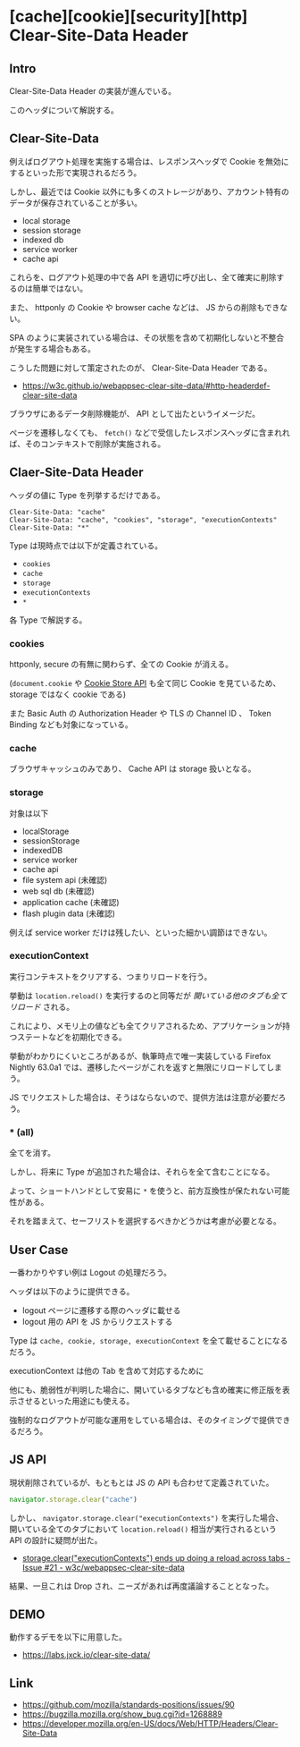 # [cache][cookie][security][http] Clear-Site-Data Header

## Intro

Clear-Site-Data Header の実装が進んでいる。

このヘッダについて解説する。


## Clear-Site-Data

例えばログアウト処理を実施する場合は、レスポンスヘッダで Cookie を無効にするといった形で実現されるだろう。

しかし、最近では Cookie 以外にも多くのストレージがあり、アカウント特有のデータが保存されていることが多い。

- local storage
- session storage
- indexed db
- service worker
- cache api

これらを、ログアウト処理の中で各 API を適切に呼び出し、全て確実に削除するのは簡単ではない。

また、 httponly の Cookie や browser cache などは、 JS からの削除もできない。

SPA のように実装されている場合は、その状態を含めて初期化しないと不整合が発生する場合もある。

こうした問題に対して策定されたのが、 Clear-Site-Data Header である。

- <https://w3c.github.io/webappsec-clear-site-data/#http-headerdef-clear-site-data>

ブラウザにあるデータ削除機能が、 API として出たというイメージだ。

ページを遷移しなくても、 `fetch()` などで受信したレスポンスヘッダに含まれれば、そのコンテキストで削除が実施される。


## Claer-Site-Data Header

ヘッダの値に Type を列挙するだけである。


```http
Clear-Site-Data: "cache"
Clear-Site-Data: "cache", "cookies", "storage", "executionContexts"
Clear-Site-Data: "*"
```

Type は現時点では以下が定義されている。

- `cookies`
- `cache`
- `storage`
- `executionContexts`
- `*`

各 Type で解説する。


### cookies

httponly, secure の有無に関わらず、全ての Cookie が消える。

(`document.cookie` や [Cookie Store API](https://wicg.github.io/cookie-store/explainer.html) も全て同じ Cookie を見ているため、 storage ではなく cookie である)

また Basic Auth の Authorization Header や TLS の Channel ID 、 Token Binding なども対象になっている。


### cache

ブラウザキャッシュのみであり、 Cache API は storage 扱いとなる。


### storage

対象は以下

- localStorage
- sessionStorage
- indexedDB
- service worker
- cache api
- file system api (未確認)
- web sql db (未確認)
- application cache (未確認)
- flash plugin data (未確認)

例えば service worker だけは残したい、といった細かい調節はできない。


### executionContext

実行コンテキストをクリアする、つまりリロードを行う。

挙動は `location.reload()` を実行するのと同等だが *開いている他のタブも全てリロード* される。

これにより、メモリ上の値なども全てクリアされるため、アプリケーションが持つステートなどを初期化できる。

挙動がわかりにくいところがあるが、執筆時点で唯一実装している Firefox Nightly 63.0a1 では、遷移したページがこれを返すと無限にリロードしてしまう。

JS でリクエストした場合は、そうはならないので、提供方法は注意が必要だろう。


### * (all)

全てを消す。

しかし、将来に Type が追加された場合は、それらを全て含むことになる。

よって、ショートハンドとして安易に `*` を使うと、前方互換性が保たれない可能性がある。

それを踏まえて、セーフリストを選択するべきかどうかは考慮が必要となる。


## User Case

一番わかりやすい例は Logout の処理だろう。

ヘッダは以下のように提供できる。

- logout ページに遷移する際のヘッダに載せる
- logout 用の API を JS からリクエストする

Type は `cache, cookie, storage, executionContext` を全て載せることになるだろう。

executionContext は他の Tab を含めて対応するために

他にも、脆弱性が判明した場合に、開いているタブなども含め確実に修正版を表示させるといった用途にも使える。

強制的なログアウトが可能な運用をしている場合は、そのタイミングで提供できるだろう。


## JS API

現状削除されているが、もともとは JS の API も合わせて定義されていた。


```js
navigator.storage.clear("cache")
```

しかし、 `navigator.storage.clear("executionContexts")` を実行した場合、開いている全てのタブにおいて `location.reload()` 相当が実行されるという API の設計に疑問が出た。

- [storage.clear("executionContexts") ends up doing a reload across tabs - Issue #21 - w3c/webappsec-clear-site-data](https://github.com/w3c/webappsec-clear-site-data/issues/21)

結果、一旦これは Drop され、ニーズがあれば再度議論することとなった。


## DEMO

動作するデモを以下に用意した。

- <https://labs.jxck.io/clear-site-data/>


## Link

- <https://github.com/mozilla/standards-positions/issues/90>
- <https://bugzilla.mozilla.org/show_bug.cgi?id=1268889>
- <https://developer.mozilla.org/en-US/docs/Web/HTTP/Headers/Clear-Site-Data>
